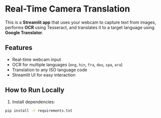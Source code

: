 # Real-Time Camera Translation

This is a **Streamlit app** that uses your webcam to capture text from images, performs **OCR** using Tesseract, and translates it to a target language using **Google Translator**.

## Features
- Real-time webcam input
- OCR for multiple languages (`eng`, `hin`, `fra`, `deu`, `spa`, `ara`)
- Translation to any ISO language code
- Streamlit UI for easy interaction

## How to Run Locally

1. Install dependencies:
```bash
pip install -r requirements.txt
